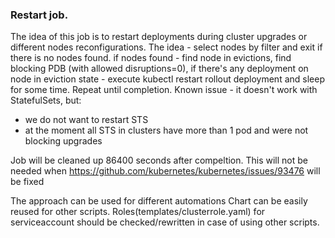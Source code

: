 ### Restart job.
The idea of this job is to restart deployments during cluster upgrades or different nodes reconfigurations.
The idea - select nodes by filter and exit if there is no nodes found.
if nodes found - find node in evictions, find blocking PDB (with allowed disruptions=0), if there's any deployment on node in eviction state - execute kubectl restart rollout deployment and sleep for some time.
Repeat until completion.
Known issue - it doesn't work with StatefulSets, but:
 - we do not want to restart STS
 - at the moment all STS in clusters have more than 1 pod and were not blocking upgrades

Job will be cleaned up 86400 seconds after compeltion.
This will not be needed when https://github.com/kubernetes/kubernetes/issues/93476 will be fixed

The approach can be used for different automations
Chart can be easily reused for other scripts. Roles(templates/clusterrole.yaml) for serviceaccount should be checked/rewritten in case of using other scripts.
